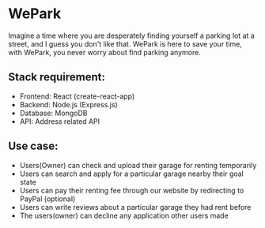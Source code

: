 # WePark 
Imagine a time where you are desperately finding yourself a parking lot at a street, and I guess you don't like that. WePark is here to save your time, with WePark, you never worry about find parking anymore. 

## Stack requirement: 
* Frontend: React (create-react-app)
* Backend: Node.js (Express.js)
* Database: MongoDB 
* API: Address related API

## Use case: 
* Users(Owner) can check and upload their garage for renting temporarily
* Users can search and apply for a particular garage nearby their goal state
* Users can pay their renting fee through our website by redirecting to PayPal (optional)
* Users can write reviews about a particular garage they had rent before
* The users(owner) can decline any application other users made
